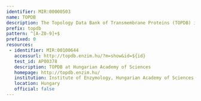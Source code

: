 ```yaml
---
identifier: MIR:00000503
name: TOPDB
description: The Topology Data Bank of Transmembrane Proteins (TOPDB) is a collection of transmembrane protein datasets containing experimentally derived topology information. It contains information gathered from the literature and from public databases availableon transmembrane proteins. Each record in TOPDB also contains information on the given protein sequence, name, organism and cross references to various other databases.
prefix: topdb
pattern: ^[A-Z0-9]+$
prefixed: 0
resources:
 - identifier: MIR:00100644
   accessurl: http://topdb.enzim.hu/?m=show&id=${id}
   test_id: AP00378
   description: TOPDB at Hungarian Academy of Sciences
   homepage: http://topdb.enzim.hu/
   institution: Institute of Enzymology, Hungarian Academy of Sciences, Budapest
   location: Hungary
   official: false
---
```

